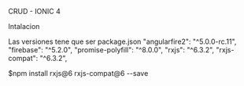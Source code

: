CRUD - IONIC 4

Intalacion

Las versiones tene que ser package.json
"angularfire2": "^5.0.0-rc.11",
"firebase": "^5.2.0",
"promise-polyfill": "^8.0.0",
"rxjs": "^6.3.2",
"rxjs-compat": "^6.3.2",

$npm install rxjs@6 rxjs-compat@6 --save
